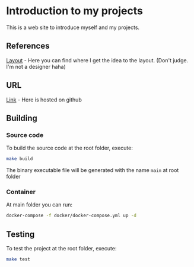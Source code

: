 # Introduction to my projects

This is a web site to introduce myself and my projects.

## References

[Layout]() - Here you can find where I get the idea to the layout. (Don't judge. I'm not a designer haha)

## URL

[Link](https://leonardosabino.github.io/) - Here is hosted on github

## Building

### Source code

To build the source code at the root folder, execute:

```bash
make build
```

The binary executable file will be generated with the name `main` at root folder

### Container

At main folder you can run:
```bash
docker-compose -f docker/docker-compose.yml up -d
```

## Testing

To test the project at the root folder, execute:
```bash
make test
```
